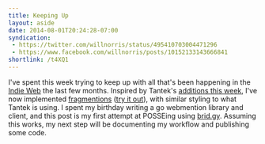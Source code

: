 ```yaml
---
title: Keeping Up
layout: aside
date: 2014-08-01T20:24:28-07:00
syndication:
 - https://twitter.com/willnorris/status/495410703004471296
 - https://www.facebook.com/willnorris/posts/10152133143666841
shortlink: /t4XQ1
---
```

I've spent this week trying to keep up with all that's been happening in the [Indie Web][] the last few months.
Inspired by Tantek's [additions this week][], I've now implemented [fragmentions][] ([try it out][]), with similar
styling to what Tantek is using.  I spent my birthday writing a go webmention library and client, and this post is my
first attempt at POSSEing using [brid.gy][].  Assuming this works, my next step will be documenting my workflow and
publishing some code.

[Indie Web]: https://indiewebcamp.com/
[additions this week]: http://tantek.com/2014/207/t2/deploy-fragmention-indieweb-showdonttell
[fragmentions]: https://indiewebcamp.com/fragmention
[try it out]: /2014/07/webfinger-with-static-files-nginx##content+negotiation
[brid.gy]: https://www.brid.gy/
